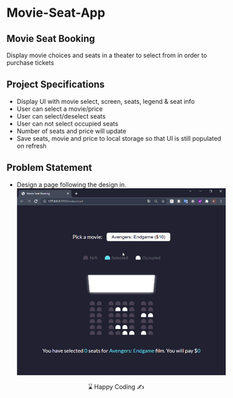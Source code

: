 # Movie-Seat-App

## Movie Seat Booking

Display movie choices and seats in a theater to select from in order to purchase tickets

## Project Specifications

- Display UI with movie select, screen, seats, legend & seat info
- User can select a movie/price
- User can select/deselect seats
- User can not select occupied seats
- Number of seats and price will update
- Save seats, movie and price to local storage so that UI is still populated on refresh
## Problem Statement

- Design a page following the design in.
![Form](movie_seat_booking.gif)


<center> ⌛ Happy Coding  ✍ </center>
